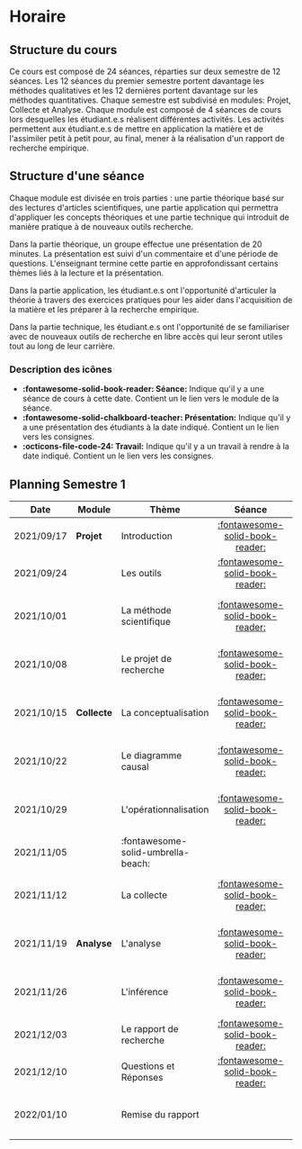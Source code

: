 # Horaire

## Structure du cours
Ce cours est composé de 24 séances, réparties sur deux semestre de 12 séances. Les 12 séances du premier semestre portent davantage les méthodes qualitatives et les 12 dernières portent davantage sur les méthodes quantitatives. Chaque semestre est subdivisé en modules: Projet, Collecte et Analyse. Chaque module est composé de 4 séances de cours lors desquelles les étudiant.e.s réalisent différentes activités. Les activités permettent aux étudiant.e.s de mettre en application la matière et de l'assimiler petit à petit pour, au final, mener à la réalisation d'un rapport de recherche empirique.

## Structure d'une séance
Chaque module est divisée en trois parties : une partie théorique basé sur des lectures d'articles scientifiques, une partie application qui permettra d'appliquer les concepts théoriques et une partie technique qui introduit de manière pratique à de nouveaux outils recherche.

Dans la partie théorique, un groupe effectue une présentation de 20 minutes. La présentation est suivi d'un commentaire et d'une période de questions. L'enseignant termine cette partie en approfondissant certains thèmes liés à la lecture et la présentation.

Dans la partie application, les étudiant.e.s ont l'opportunité d'articuler la théorie à travers des exercices pratiques pour les aider dans l'acquisition de la matière et les préparer à la recherche empirique.

Dans la partie technique, les étudiant.e.s ont l'opportunité de se familiariser avec de nouveaux outils de recherche en libre accès qui leur seront utiles tout au long de leur carrière.


### Description des icônes
- **:fontawesome-solid-book-reader: Séance:** Indique qu'il y a une séance de cours à cette date. Contient un le lien vers le module de la séance.
- **:fontawesome-solid-chalkboard-teacher: Présentation:** Indique qu'il y a une présentation des étudiants à la date indiqué. Contient un le lien vers les consignes.
- **:octicons-file-code-24: Travail:** Indique qu'il y a un travail à rendre à la date indiqué. Contient un le lien vers les consignes.


## Planning Semestre 1

| Date       | Module       | Thème                              | Séance                                                   | Présentation                                                                                   | Travail                                                                                       |
| -          | -            | -                                  | :-:                                                      | :-:                                                                                            | :-:                                                                                           |
| 2021/09/17 | **Projet**   | Introduction                       | [:fontawesome-solid-book-reader:](/modules/introduction) |                                                                                                |                                                                                               |
| 2021/09/24 |              | Les outils                         | [:fontawesome-solid-book-reader:](/modules/introduction) |                                                                                                |                                                                                               |
| 2021/10/01 |              | La méthode scientifique            | [:fontawesome-solid-book-reader:](/modules/science)      | [:fontawesome-solid-chalkboard-teacher: - **G1**](/activities/participation/#presentations-15) |                                                                                               |
| 2021/10/08 |              | Le projet de recherche             | [:fontawesome-solid-book-reader:](/modules/science)      | [:fontawesome-solid-chalkboard-teacher: - **G2**](/activities/participation/#presentations-15) |                                                                                               |
| 2021/10/15 | **Collecte** | La conceptualisation               | [:fontawesome-solid-book-reader:](/modules/causality)    | [:fontawesome-solid-chalkboard-teacher: - **G3**](/activities/participation/#presentations-15) | [**:octicons-file-code-24: TP1**](/activities/assignments-winter/#tp1-le-projet-de-recherche) |
| 2021/10/22 |              | Le diagramme causal                | [:fontawesome-solid-book-reader:](/modules/causality)    | [:fontawesome-solid-chalkboard-teacher: - **G4**](/activities/participation/#presentations-15) |                                                                                               |
| 2021/10/29 |              | L'opérationnalisation              | [:fontawesome-solid-book-reader:](/modules/sampling)     | [:fontawesome-solid-chalkboard-teacher: - **G1**](/activities/participation/#presentations-15) |                                                                                               |
| 2021/11/05 |              | :fontawesome-solid-umbrella-beach: |                                                          |                                                                                                |                                                                                               |
| 2021/11/12 |              | La collecte                        | [:fontawesome-solid-book-reader:](/modules/sampling)     | [:fontawesome-solid-chalkboard-teacher: - **G2**](/activities/participation/#presentations-15) |                                                                                               |
| 2021/11/19 | **Analyse**  | L'analyse                          | [:fontawesome-solid-book-reader:](/modules/measurement)  | [:fontawesome-solid-chalkboard-teacher: - **G3**](/activities/participation/#presentations-15) | [**:octicons-file-code-24: TP2**](/activities/assignments-winter/#tp2-le-rapport-de-collecte) |
| 2021/11/26 |              | L'inférence                        | [:fontawesome-solid-book-reader:](/modules/measurement)  | [:fontawesome-solid-chalkboard-teacher: - **G4**](/activities/participation/#presentations-15) |                                                                                               |
| 2021/12/03 |              | Le rapport de recherche            | [:fontawesome-solid-book-reader:](/modules/replication)  |                                                                                                |                                                                                               |
| 2021/12/10 |              | Questions et Réponses              | [:fontawesome-solid-book-reader:](/modules/replication)  |                                                                                                |                                                                                               |
| 2022/01/10 |              | Remise du rapport                  |                                                          |                                                                                                | [**:octicons-file-code-24: Rapport**](/activities/report-winter)                              |

